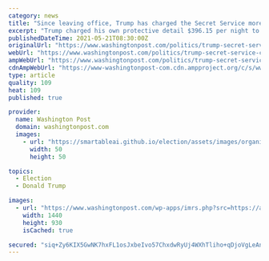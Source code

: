 ```yaml
---
category: news
title: "Since leaving office, Trump has charged the Secret Service more than $40,000 to use space at Mar-a-Lago"
excerpt: "Trump charged his own protective detail $396.15 per night to rent a room near him, and U.S. taxpayers footed the bill, documents show."
publishedDateTime: 2021-05-21T08:30:00Z
originalUrl: "https://www.washingtonpost.com/politics/trump-secret-service-charges/2021/05/20/d328eb5c-9d36-11eb-b7a8-014b14aeb9e4_story.html"
webUrl: "https://www.washingtonpost.com/politics/trump-secret-service-charges/2021/05/20/d328eb5c-9d36-11eb-b7a8-014b14aeb9e4_story.html"
ampWebUrl: "https://www.washingtonpost.com/politics/trump-secret-service-charges/2021/05/20/d328eb5c-9d36-11eb-b7a8-014b14aeb9e4_story.html?outputType=amp"
cdnAmpWebUrl: "https://www-washingtonpost-com.cdn.ampproject.org/c/s/www.washingtonpost.com/politics/trump-secret-service-charges/2021/05/20/d328eb5c-9d36-11eb-b7a8-014b14aeb9e4_story.html?outputType=amp"
type: article
quality: 109
heat: 109
published: true

provider:
  name: Washington Post
  domain: washingtonpost.com
  images:
    - url: "https://smartableai.github.io/election/assets/images/organizations/washingtonpost.com-50x50.jpg"
      width: 50
      height: 50

topics:
  - Election
  - Donald Trump

images:
  - url: "https://www.washingtonpost.com/wp-apps/imrs.php?src=https://arc-anglerfish-washpost-prod-washpost.s3.amazonaws.com/public/HUC7EFU5NMI6XHIFVYDPIUU6ZY.jpg&w=1440"
    width: 1440
    height: 930
    isCached: true

secured: "siq+Zy6KIX5GwNK7hxFL1osJxbeIvo57ChxdwRyUj4WXhTliho+qDjoVgLeAnTF7SvCzbQy00hq2kYks47cisri6kcJMnBdkKUVuazYAEmDzoe6k79ffjxHQuWS3rxgOdDF91h2Fs9lXly3D4LcTe0yl9H6rU9w39wGJ//gureOD4XlQVlL841nBUU8wqGMYliiMknW9oeDXCdZ+qNAvfPvCzc/vkVWzPqDTPpa/ytAw+PTzTVO/2kS9GeC3THg5i9JVrLyDttnGzfgcqgIJ5JOA98EeYAF8p3mgOGr8vMcJu00bqpTRN3+meUmUwkLR20bu37JtMnvWB2NgC9N0veIVMuHhppfJJYzeDQEum/I=;Fl0L6RobaCT3/+KvNOauHg=="
---
```


